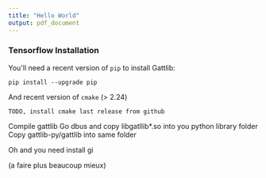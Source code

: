 ```yaml
---
title: "Hello World"
output: pdf_document
---
```


### Tensorflow Installation
You'll need a recent version of `pip` to install Gattlib:
```
pip install --upgrade pip
```
And recent version of `cmake` (> 2.24)
```
TODO, install cmake last release from github
```

Compile gattlib
Go dbus and copy libgatllib*.so into you python library folder
Copy gattlib-py/gattlib into same folder

Oh and you need install gi

(a faire plus beaucoup mieux)

